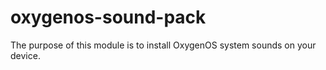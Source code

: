 # oxygenos-sound-pack
The purpose of this module is to install OxygenOS system sounds on your device.
